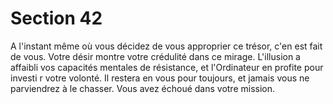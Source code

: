# Section 42

A l'instant même où vous décidez de vous approprier ce trésor,
c'en est fait de vous. Votre désir montre votre crédulité dans ce
mirage. L'illusion a affaibli vos capacités mentales de résistance,
et l'Ordinateur en profite pour investi r votre volonté. Il restera en
vous pour toujours, et jamais vous ne parviendrez à le chasser.
Vous avez échoué dans votre mission.